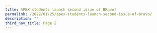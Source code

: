 ```yaml
---
title: APEX students launch second issue of BRavo!
permalink: /2022/01/25/apex-students-launch-second-issue-of-bravo/
description: ""
third_nav_title: Page 2
---
```



